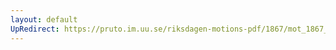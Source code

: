 ```yaml
---
layout: default
UpRedirect: https://pruto.im.uu.se/riksdagen-motions-pdf/1867/mot_1867__ak__72/mot_1867__ak__72-001.pdf
---
```

